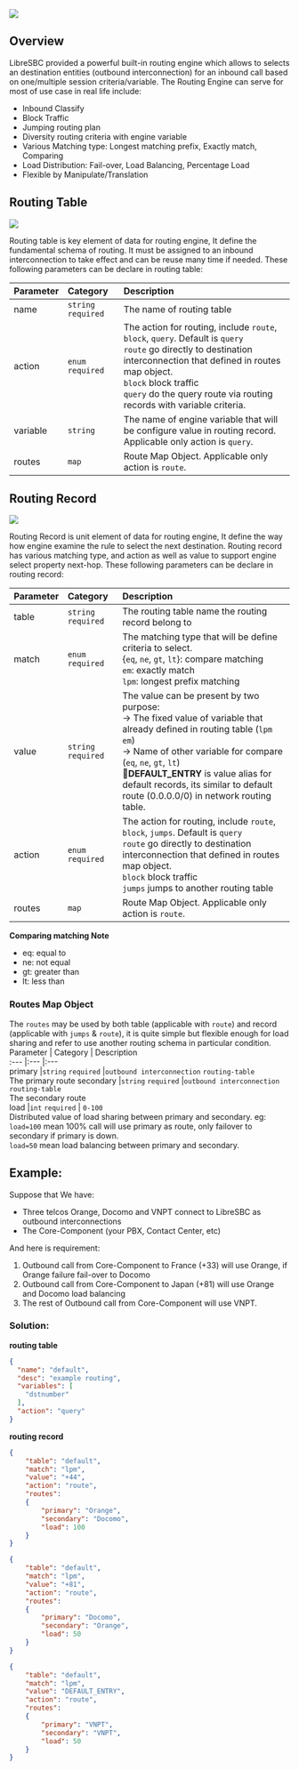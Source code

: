 <img src="https://img.shields.io/badge/STATUS-DONE-blue?style=flat-square">

## Overview
LibreSBC provided a powerful built-in routing engine which allows to selects an destination entities (outbound interconnection) for an inbound call based on one/multiple session criteria/variable. The Routing Engine can serve for most of use case in real life include:

* Inbound Classify
* Block Traffic
* Jumping routing plan
* Diversity routing criteria with engine variable
* Various Matching type: Longest matching prefix, Exactly match, Comparing 
* Load Distribution: Fail-over, Load Balancing, Percentage Load
* Flexible by Manipulate/Translation
 

## Routing Table
<img src="https://img.shields.io/badge/API-/libreapi/routing/table-BLUE?style=for-the-badge&logo=Safari">

Routing table is key element of data for routing engine, It define the fundamental schema of routing. It must be assigned to an inbound interconnection to take effect and can be reuse many time if needed. These following parameters can be declare in routing table: 

Parameter  | Category           | Description                     
:---       |:---                |:---                             
name       |`string` `required` | The name of routing table    
action     |`enum` `required`| The action for routing, include `route`, `block`, `query`. Default is `query` <br/> `route` go directly to destination interconnection that defined in routes map object. <br/> `block` block traffic <br/>`query` do the query route via routing records with variable criteria.
variable   |`string` | The name of engine variable that will be configure value in routing record. Applicable only action is `query`. 
routes     |`map` | Route Map Object. Applicable only action is `route`.


## Routing Record
<img src="https://img.shields.io/badge/API-/libreapi/routing/record-BLUE?style=for-the-badge&logo=Safari">

Routing Record is unit element of data for routing engine, It define the way how engine examine the rule to select the next destination. Routing record has various matching type, and action as well as value to support engine select property next-hop. These following parameters can be declare in routing record:

Parameter  | Category           | Description                     
:---       |:---                |:---                             
table       |`string` `required` | The routing table name  the routing record belong to 
match       |`enum` `required` | The matching type that will be define criteria to select. <br/>{`eq`, `ne`, `gt`, `lt`}: compare matching <br/>`em`: exactly match <br/>`lpm`: longest prefix matching
value |`string` `required` |The value can be present by two purpose:<br/>→ The fixed value of variable that already defined in routing table (`lpm` `em`) <br/>→ Name of other variable for compare (`eq`, `ne`, `gt`, `lt`) <br/>💢**DEFAULT_ENTRY** is value alias for default records, its similar to default route (0.0.0.0/0) in network routing table.
action     |`enum` `required`| The action for routing, include `route`, `block`, `jumps`. Default is `query` <br/> `route` go directly to destination interconnection that defined in routes map object. <br/> `block` block traffic <br/>`jumps` jumps to another routing table
routes     |`map` | Route Map Object. Applicable only action is `route`.

**Comparing matching Note**
* eq: equal to
* ne: not equal
* gt: greater than
* lt: less than


### Routes Map Object
The `routes` may be used by both table (applicable with `route`) and record (applicable with `jumps` & `route`), it is quite simple but flexible enough for load sharing and refer to use another routing schema in particular condition.
Parameter    | Category           | Description                     
:---         |:---                |:---                             
primary         |`string` `required` |`outbound interconnection` `routing-table` <br/>The primary route
secondary       |`string` `required` |`outbound interconnection` `routing-table` <br/>The secondary route                     
load   |`int` `required` | `0-100` <br/>Distributed value of load sharing between primary and secondary. eg:<br/> `load=100` mean 100% call will use primary as route, only failover to secondary if primary is down. <br/>`load=50` mean load balancing between primary and secondary.

## Example:
Suppose that We have:
* Three telcos Orange, Docomo and VNPT connect to LibreSBC as outbound interconnections
* The Core-Component (your PBX, Contact Center, etc)

And here is requirement:
1. Outbound call from Core-Component to France (+33) will use Orange, if Orange failure fail-over to Docomo
2. Outbound call from Core-Component to Japan (+81) will use Orange and Docomo load balancing
3. The rest of Outbound call from Core-Component will use VNPT.

### Solution:

**routing table**
```json
{
  "name": "default",
  "desc": "example routing",
  "variables": [
    "dstnumber"
  ],
  "action": "query"
}
```

**routing record**
```json
{
    "table": "default",
    "match": "lpm",
    "value": "+44",
    "action": "route",
    "routes": 
    {
        "primary": "Orange",
        "secondary": "Docomo",
        "load": 100
    }
}

{
    "table": "default",
    "match": "lpm",
    "value": "+81",
    "action": "route",
    "routes": 
    {
        "primary": "Docomo",
        "secondary": "Orange",
        "load": 50
    }
}

{
    "table": "default",
    "match": "lpm",
    "value": "DEFAULT_ENTRY",
    "action": "route",
    "routes": 
    {
        "primary": "VNPT",
        "secondary": "VNPT",
        "load": 50
    }
}
```

